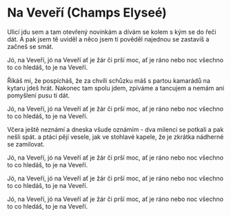 # Na Veveří (Champs Elyseé)

Ulicí jdu sem a tam otevřený novinkám
a dívám se kolem s kým se do řeči dát.
A pak jsem tě uviděl a něco jsem ti pověděl
najednou se zastavíš a začneš se smát.

Jó, na Veveří, jó na Veveří
ať je žár či prší moc, ať je ráno nebo noc
všechno to co hledáš, to je na Veveří.

Říkáš mi, že pospícháš, že za chvíli schůzku máš
s partou kamarádů na kytaru jdeš hrát.
Nakonec tam spolu jdem, zpíváme a tancujem
a nemám ani pomyšlení pusu ti dát.

Jó, na Veveří, jó na Veveří
ať je žár či prší moc, ať je ráno nebo noc
všechno to co hledáš, to je na Veveří.

Včera ještě neznámí a dneska všude oznámím -
dva milenci se potkali a pak nešli spát.
a ptáci pějí vesele, jak ve stohlavé kapele,
že je zkrátka nádherné se zamilovat.

Jó, na Veveří, jó na Veveří
ať je žár či prší moc, ať je ráno nebo noc
všechno to co hledáš, to je na Veveří.

Jó, na Veveří, jó na Veveří
ať je žár či prší moc, ať je ráno nebo noc
všechno to co hledáš, to je na Veveří.

Jó, na Veveří, jó na Veveří
ať je žár či prší moc, ať je ráno nebo noc
všechno to co hledáš, to je na Veveří.

